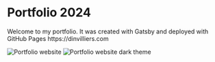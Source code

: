 # Portfolio 2024

<p>
  Welcome to my portfolio. It was created with Gatsby and deployed with GitHub Pages  
  https://dinvilliers.com
</p>

![Portfolio website](https://github.com/dinvilliers/dinvilliers.github.io/blob/develop/portfolio.png?raw=true)
![Portfolio website dark theme](https://github.com/dinvilliers/dinvilliers.github.io/blob/develop/portfolio2.png?raw=true)

